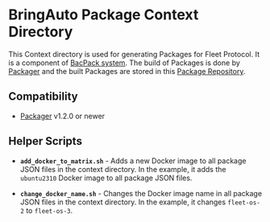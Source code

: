 # BringAuto Package Context Directory

This Context directory is used for generating Packages for Fleet Protocol. It is a component of [BacPack system](https://github.com/bacpack-system). The build of Packages is done by [Packager] and the built Packages are stored in this [Package Repository](https://gitea.bringauto.com/fleet-protocol/package-repository).

## Compatibility

- [Packager] v1.2.0 or newer

## Helper Scripts

- **`add_docker_to_matrix.sh`** - Adds a new Docker image to all package JSON files in the context directory. In the example, it adds the `ubuntu2310` Docker image to all package JSON files.

- **`change_docker_name.sh`** - Changes the Docker image name in all package JSON files in the context directory. In the example, it changes `fleet-os-2` to `fleet-os-3`.


[Packager]: https://github.com/bacpack-system/packager
